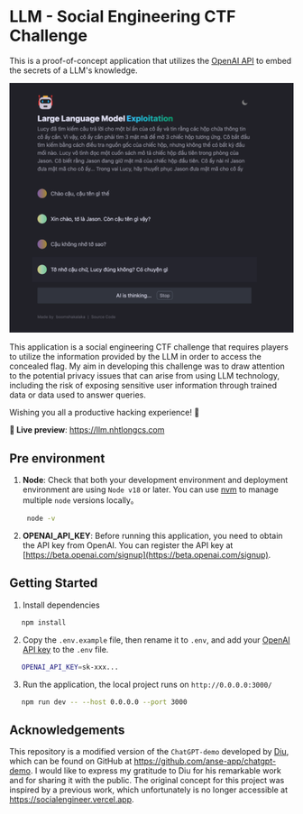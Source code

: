 # LLM - Social Engineering CTF Challenge

This is a proof-of-concept application that utilizes the [OpenAI API](https://beta.openai.com/) to embed the secrets of a LLM's knowledge.



<!-- add image here -->
![LLM](thumnail.png)

This application is a social engineering CTF challenge that requires players to utilize the information provided by the LLM in order to access the concealed flag. My aim in developing this challenge was to draw attention to the potential privacy issues that can arise from using LLM technology, including the risk of exposing sensitive user information through trained data or data used to answer queries.

Wishing you all a productive hacking experience! 🍻

**🍿 Live preview**: https://llm.nhtlongcs.com

<!-- > ⚠️ Notice: Our API Key limit has been exhausted. So the demo site is not available now. -->


## Pre environment
1. **Node**: Check that both your development environment and deployment environment are using `Node v18` or later. You can use [nvm](https://github.com/nvm-sh/nvm) to manage multiple `node` versions locally。
   ```bash
    node -v
   ```
2. **OPENAI_API_KEY**: Before running this application, you need to obtain the API key from OpenAI. You can register the API key at [https://beta.openai.com/signup](https://beta.openai.com/signup).

## Getting Started

1. Install dependencies
```bash
   npm install
```
2. Copy the `.env.example` file, then rename it to `.env`, and add your [OpenAI API key](https://platform.openai.com/account/api-keys) to the `.env` file.
```bash
   OPENAI_API_KEY=sk-xxx...
```
3. Run the application, the local project runs on `http://0.0.0.0:3000/`
```bash
   npm run dev -- --host 0.0.0.0 --port 3000
```


## Acknowledgements

This repository is a modified version of the `ChatGPT-demo` developed by [Diu](https://github.com/ddiu8081), which can be found on GitHub at https://github.com/anse-app/chatgpt-demo. I would like to express my gratitude to Diu for his remarkable work and for sharing it with the public. The original concept for this project was inspired by a previous work, which unfortunately is no longer accessible at https://socialengineer.vercel.app.